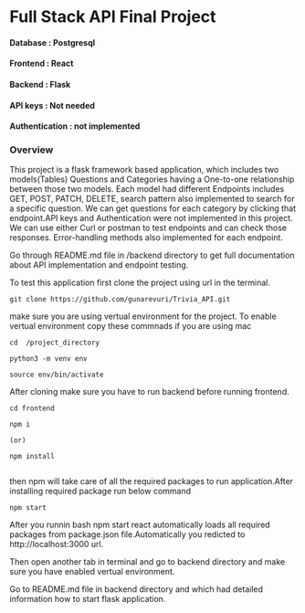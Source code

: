 # Full Stack API Final Project

#### Database : Postgresql

#### Frontend : React

#### Backend  : Flask

#### API keys : Not needed

#### Authentication : not implemented

### Overview


This project is a flask framework based application, which includes two models(Tables)  Questions and Categories having a One-to-one relationship between those two models. Each model had different Endpoints includes GET, POST, PATCH, DELETE, search pattern also implemented to search for a specific question. We can get questions for each category by clicking that endpoint.API keys and  Authentication were not implemented in this project. We can use either Curl or postman to test endpoints and can check those responses. Error-handling methods also implemented for each endpoint. 

Go through README.md file in /backend directory to get full documentation about API implementation and endpoint testing.

To test this application first clone the project using url in the terminal.


```
git clone https://github.com/gunarevuri/Trivia_API.git
```

make sure you are using vertual environment for the project. To enable vertual environment copy these commnads if you are using mac

```
cd  /project_directory

python3 -m venv env

source env/bin/activate

```


After cloning make sure you have to run backend before running frontend.

```
cd frontend

npm i 

(or)

npm install
 
```

then npm will take care of all the required packages to run application.After installing required package run below command

```
npm start

```

After you runnin bash npm start react automatically loads all required packages from package.json file.Automatically you redicted to http://localhost:3000 url.

Then open another tab in terminal and go to backend directory and make sure you have enabled vertual environment.

Go to README.md file in backend directory and which had detailed information how to start flask application.




